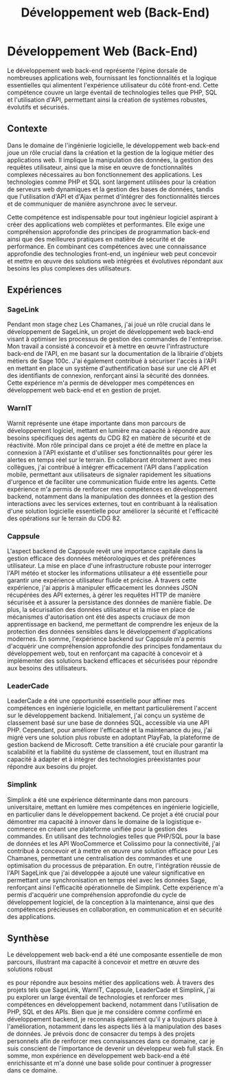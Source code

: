 ﻿---
layout: post
title:  "Développement web (Back-End)"
tags: confirmé web
img: "/assets/images/skills/web-back.webp"
---

# Développement Web (Back-End)

<!-- BEGIN_EXCERPT -->
Le développement web back-end représente l'épine dorsale de nombreuses applications web, fournissant les fonctionnalités et la logique essentielles qui alimentent l'expérience utilisateur du côté front-end. Cette compétence couvre un large éventail de technologies telles que PHP, SQL et l'utilisation d'API, permettant ainsi la création de systèmes robustes, évolutifs et sécurisés.
<!-- END_EXCERPT -->

## Contexte

Dans le domaine de l'ingénierie logicielle, le développement web back-end joue un rôle crucial dans la création et la gestion de la logique métier des applications web. Il implique la manipulation des données, la gestion des requêtes utilisateur, ainsi que la mise en œuvre de fonctionnalités complexes nécessaires au bon fonctionnement des applications. Les technologies comme PHP et SQL sont largement utilisées pour la création de serveurs web dynamiques et la gestion des bases de données, tandis que l'utilisation d'API et d'Ajax permet d'intégrer des fonctionnalités tierces et de communiquer de manière asynchrone avec le serveur.

Cette compétence est indispensable pour tout ingénieur logiciel aspirant à créer des applications web complètes et performantes. Elle exige une compréhension approfondie des principes de programmation back-end ainsi que des meilleures pratiques en matière de sécurité et de performance. En combinant ces compétences avec une connaissance approfondie des technologies front-end, un ingénieur web peut concevoir et mettre en œuvre des solutions web intégrées et évolutives répondant aux besoins les plus complexes des utilisateurs.

## Expériences

### SageLink

Pendant mon stage chez Les Chamanes, j'ai joué un rôle crucial dans le développement de SageLink, un projet de développement web back-end visant à optimiser les processus de gestion des commandes de l'entreprise. Mon travail a consisté à concevoir et à mettre en œuvre l'infrastructure back-end de l'API, en me basant sur la documentation de la librairie d'objets métiers de Sage 100c. J'ai également contribué à sécuriser l'accès à l'API en mettant en place un système d'authentification basé sur une clé API et des identifiants de connexion, renforçant ainsi la sécurité des données. Cette expérience m'a permis de développer mes compétences en développement web back-end et en gestion de projet.

### WarnIT

Warnit représente une étape importante dans mon parcours de développement logiciel, mettant en lumière ma capacité à répondre aux besoins spécifiques des agents du CDG 82 en matière de sécurité et de réactivité. Mon rôle principal dans ce projet a été de mettre en place la connexion à l'API existante et d'utiliser ses fonctionnalités pour gérer les alertes en temps réel sur le terrain. En collaborant étroitement avec mes collègues, j'ai contribué à intégrer efficacement l'API dans l'application mobile, permettant aux utilisateurs de signaler rapidement les situations d'urgence et de faciliter une communication fluide entre les agents. Cette expérience m'a permis de renforcer mes compétences en développement backend, notamment dans la manipulation des données et la gestion des interactions avec les services externes, tout en contribuant à la réalisation d'une solution logicielle essentielle pour améliorer la sécurité et l'efficacité des opérations sur le terrain du CDG 82.

### Cappsule

L'aspect backend de Cappsule revêt une importance capitale dans la gestion efficace des données météorologiques et des préférences utilisateur. La mise en place d'une infrastructure robuste pour interroger l'API météo et stocker les informations utilisateur a été essentielle pour garantir une expérience utilisateur fluide et précise. À travers cette expérience, j'ai appris à manipuler efficacement les données JSON récupérées des API externes, à gérer les requêtes HTTP de manière sécurisée et à assurer la persistance des données de manière fiable. De plus, la sécurisation des données utilisateur et la mise en place de mécanismes d'autorisation ont été des aspects cruciaux de mon apprentissage en backend, me permettant de comprendre les enjeux de la protection des données sensibles dans le développement d'applications modernes. En somme, l'expérience backend sur Cappsule m'a permis d'acquérir une compréhension approfondie des principes fondamentaux du développement web, tout en renforçant ma capacité à concevoir et à implémenter des solutions backend efficaces et sécurisées pour répondre aux besoins des utilisateurs.

### LeaderCade

LeaderCade a été une opportunité essentielle pour affiner mes compétences en ingénierie logicielle, en mettant particulièrement l'accent sur le développement backend. Initialement, j'ai conçu un système de classement basé sur une base de données SQL, accessible via une API PHP. Cependant, pour améliorer l'efficacité et la maintenance du jeu, j'ai migré vers une solution plus robuste en adoptant PlayFab, la plateforme de gestion backend de Microsoft. Cette transition a été cruciale pour garantir la scalabilité et la fiabilité du système de classement, tout en illustrant ma capacité à adapter et à intégrer des technologies préexistantes pour répondre aux besoins du projet.

### Simplink

Simplink a été une expérience déterminante dans mon parcours universitaire, mettant en lumière mes compétences en ingénierie logicielle, en particulier dans le développement backend. Ce projet a été crucial pour démontrer ma capacité à innover dans le domaine de la logistique e-commerce en créant une plateforme unifiée pour la gestion des commandes. En utilisant des technologies telles que PHP/SQL pour la base de données et les API WooCommerce et Colissimo pour la connectivité, j'ai contribué à concevoir et à mettre en œuvre une solution efficace pour Les Chamanes, permettant une centralisation des commandes et une optimisation du processus de préparation. En outre, l'intégration réussie de l'API SageLink que j'ai développée a ajouté une valeur significative en permettant une synchronisation en temps réel avec les données Sage, renforçant ainsi l'efficacité opérationnelle de Simplink. Cette expérience m'a permis d'acquérir une compréhension approfondie du cycle de développement logiciel, de la conception à la maintenance, ainsi que des compétences précieuses en collaboration, en communication et en sécurité des applications.

## Synthèse

Le développement web back-end a été une composante essentielle de mon parcours, illustrant ma capacité à concevoir et mettre en œuvre des solutions robust

es pour répondre aux besoins métier des applications web. À travers des projets tels que SageLink, WarnIT, Cappsule, LeaderCade et Simplink, j'ai pu explorer un large éventail de technologies et renforcer mes compétences en développement backend, notamment dans l'utilisation de PHP, SQL et des APIs. Bien que je me considère comme confirmé en développement backend, je reconnais également qu'il y a toujours place à l'amélioration, notamment dans les aspects liés à la manipulation des bases de données. Je prévois donc de consacrer du temps à des projets personnels afin de renforcer mes connaissances dans ce domaine, car je suis conscient de l'importance de devenir un développeur web full stack. En somme, mon expérience en développement web back-end a été enrichissante et m'a donné une base solide pour continuer à progresser dans ce domaine.

